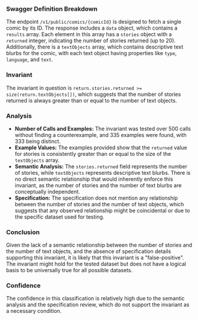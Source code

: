 ### Swagger Definition Breakdown
The endpoint `/v1/public/comics/{comicId}` is designed to fetch a single comic by its ID. The response includes a `data` object, which contains a `results` array. Each element in this array has a `stories` object with a `returned` integer, indicating the number of stories returned (up to 20). Additionally, there is a `textObjects` array, which contains descriptive text blurbs for the comic, with each text object having properties like `type`, `language`, and `text`.

### Invariant
The invariant in question is `return.stories.returned >= size(return.textObjects[])`, which suggests that the number of stories returned is always greater than or equal to the number of text objects.

### Analysis
- **Number of Calls and Examples:** The invariant was tested over 500 calls without finding a counterexample, and 335 examples were found, with 333 being distinct.
- **Example Values:** The examples provided show that the `returned` value for stories is consistently greater than or equal to the size of the `textObjects` array.
- **Semantic Analysis:** The `stories.returned` field represents the number of stories, while `textObjects` represents descriptive text blurbs. There is no direct semantic relationship that would inherently enforce this invariant, as the number of stories and the number of text blurbs are conceptually independent.
- **Specification:** The specification does not mention any relationship between the number of stories and the number of text objects, which suggests that any observed relationship might be coincidental or due to the specific dataset used for testing.

### Conclusion
Given the lack of a semantic relationship between the number of stories and the number of text objects, and the absence of specification details supporting this invariant, it is likely that this invariant is a "false-positive". The invariant might hold for the tested dataset but does not have a logical basis to be universally true for all possible datasets.

### Confidence
The confidence in this classification is relatively high due to the semantic analysis and the specification review, which do not support the invariant as a necessary condition.
